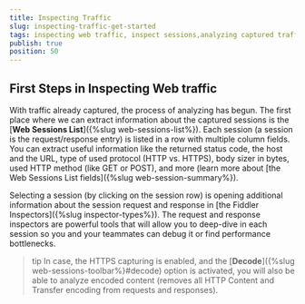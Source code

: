 ```yaml
---
title: Inspecting Traffic
slug: inspecting-traffic-get-started
tags: inspecting web traffic, inspect sessions,analyzing captured traffic, Fiddler inspectors
publish: true
position: 50
---
```


## First Steps in Inspecting Web traffic

With traffic already captured, the process of analyzing has begun. The first place where we can extract information about the captured sessions is the [**Web Sessions List**]({%slug web-sessions-list%}). Each session (a session is the request/response entry) is listed in a row with multiple column fields. You can extract useful information like the returned status code, the host and the URL, type of used protocol (HTTP vs. HTTPS), body sizer in bytes, used HTTP method (like GET or POST), and more (learn more about [the Web Sessions List fields]({%slug web-session-summary%}).

Selecting a session (by clicking on the session row) is opening additional information about the session request and response in [the Fiddler Inspectors]({%slug inspector-types%}). The request and response inspectors are powerful tools that will allow you to deep-dive in each session so you and your teammates can debug it or find performance bottlenecks. 

>tip In case, the HTTPS capturing is enabled, and the [**Decode**]({%slug web-sessions-toolbar%}#decode) option is activated, you will also be able to analyze encoded content (removes all HTTP Content and Transfer encoding from requests and responses).